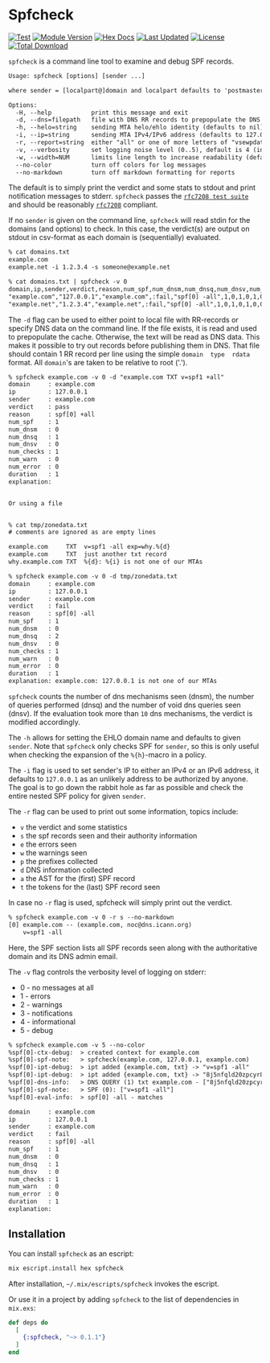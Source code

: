 # Spfcheck


[![Test](https://github.com/hertogp/spfcheck/actions/workflows/elixir.yml/badge.svg)](https://github.com/hertogp/spfcheck/actions/workflows/elixir.yml)
[![Module Version](https://img.shields.io/hexpm/v/spfcheck.svg)](https://hex.pm/packages/spfcheck)
[![Hex Docs](https://img.shields.io/badge/hex-docs-lightgreen.svg)](https://hexdocs.pm/spfcheck/)
[![Last Updated](https://img.shields.io/github/last-commit/hertogp/spfcheck.svg)](https://github.com/hertogp/spfcheck/commits/main)
[![License](https://img.shields.io/hexpm/l/spfcheck?style=flat)](https://github.com/hertogp/spfcheck/blob/main/LICENSE.md)
[![Total Download](https://img.shields.io/hexpm/dt/spfcheck.svg)](https://hex.pm/packages/spfcheck)

<!-- @MODULEDOC -->

`spfcheck` is a command line tool to examine and debug SPF records.

```txt
Usage: spfcheck [options] [sender ...]

where sender = [localpart@]domain and localpart defaults to 'postmaster'

Options:
  -H, --help           print this message and exit
  -d, --dns=filepath   file with DNS RR records to prepopulate the DNS cache
  -h, --helo=string    sending MTA helo/ehlo identity (defaults to nil)
  -i, --ip=string      sending MTA IPv4/IPv6 address (defaults to 127.0.0.1)
  -r, --report=string  either "all" or one of more letters of "vsewpdat" (see below)
  -v, --verbosity      set logging noise level (0..5), default is 4 (informational)
  -w, --width=NUM      limits line length to increase readability (defaults to 60)
  --no-color           turn off colors for log messages
  --no-markdown        turn off markdown formatting for reports
```

The default is to simply print the verdict and some stats to stdout and print
notification messages to stderr.  `spfcheck` passes the
[`rfc7208 test suite`](http://www.open-spf.org/Test_Suite)
and should be reasonably
[`rfc7208`](https://www.rfc-editor.org/rfc/rfc7208.html) compliant.

If no `sender` is given on the command line, `spfcheck` will read stdin for the
domains (and options) to check.  In this case, the verdict(s) are output on
stdout in csv-format as each domain is (sequentially) evaluated.

```txt
% cat domains.txt
example.com
example.net -i 1.2.3.4 -s someone@example.net

% cat domains.txt | spfcheck -v 0
domain,ip,sender,verdict,reason,num_spf,num_dnsm,num_dnsq,num_dnsv,num_checks,num_warn,num_error,duration,explanation
"example.com","127.0.0.1","example.com",:fail,"spf[0] -all",1,0,1,0,1,0,0,0,""
"example.net","1.2.3.4","example.net",:fail,"spf[0] -all",1,0,1,0,1,0,0,1,""
```

The `-d` flag can be used to either point to local file with RR-records or
specify DNS data on the command line.  If the file exists, it is read and used
to prepopulate the cache. Otherwise, the text will be read as DNS data.  This
makes it possible to try out records before publishing them in DNS.  That file
should contain 1 RR record per line using the simple `domain  type  rdata`
format. All `domain`'s are taken to be relative to root ('.').

```txt
% spfcheck example.com -v 0 -d "example.com TXT v=spf1 +all"
domain     : example.com
ip         : 127.0.0.1
sender     : example.com
verdict    : pass
reason     : spf[0] +all
num_spf    : 1
num_dnsm   : 0
num_dnsq   : 1
num_dnsv   : 0
num_checks : 1
num_warn   : 0
num_error  : 0
duration   : 1
explanation: 


Or using a file


% cat tmp/zonedata.txt
# comments are ignored as are empty lines

example.com     TXT  v=spf1 -all exp=why.%{d}
example.com     TXT  just another txt record
why.example.com TXT  %{d}: %{i} is not one of our MTAs

% spfcheck example.com -v 0 -d tmp/zonedata.txt
domain     : example.com
ip         : 127.0.0.1
sender     : example.com
verdict    : fail
reason     : spf[0] -all
num_spf    : 1
num_dnsm   : 0
num_dnsq   : 2
num_dnsv   : 0
num_checks : 1
num_warn   : 0
num_error  : 0
duration   : 1
explanation: example.com: 127.0.0.1 is not one of our MTAs
```

`spfcheck` counts the number of dns mechanisms seen (dnsm), the number of
queries performed (dnsq) and the number of void dns queries seen (dnsv).
If the evaluation took more than `10` dns mechanisms, the verdict is modified
accordingly.

The `-h` allows for setting the EHLO domain name and defaults to given
`sender`.  Note that `spfcheck` only checks SPF for `sender`, so this is only
useful when checking the expansion of the `%{h}`-macro in a policy.

The `-i` flag is used to set sender's IP to either an IPv4 or an IPv6 address,
it defaults to `127.0.0.1` as an unlikely address to be authorized by anyone.
The goal is to go down the rabbit hole as far as possible and check the entire
nested SPF policy for given `sender`.

The `-r` flag can be used to print out some information, topics include:
- `v` the verdict and some statistics
- `s` the spf records seen and their authority information
- `e` the errors seen
- `w` the warnings seen
- `p` the prefixes collected
- `d` DNS information collected
- `a` the AST for the (first) SPF record
- `t` the tokens for the (last) SPF record seen

In case no `-r` flag is used, spfcheck will simply print out the verdict.

```txt
% spfcheck example.com -v 0 -r s --no-markdown
[0] example.com -- (example.com, noc@dns.icann.org)
    v=spf1 -all
```

Here, the SPF section lists all SPF records seen along with the authoritative
domain and its DNS admin email.

The `-v` flag controls the verbosity level of logging on stderr:
- 0 - no messages at all
- 1 - errors
- 2 - warnings
- 3 - notifications
- 4 - informational
- 5 - debug

```txt
% spfcheck example.com -v 5 --no-color
%spf[0]-ctx-debug:  > created context for example.com
%spf[0]-spf-note:   > spfcheck(example.com, 127.0.0.1, example.com)
%spf[0]-ipt-debug:  > ipt added {example.com, txt} -> "v=spf1 -all"
%spf[0]-ipt-debug:  > ipt added {example.com, txt} -> "8j5nfqld20zpcyr8xjw0ydcfq9rk8hgm"
%spf[0]-dns-info:   > DNS QUERY (1) txt example.com - ["8j5nfqld20zpcyr8xjw0ydcfq9rk8hgm", "v=spf1 -all"]
%spf[0]-spf-note:   > SPF (0): ["v=spf1 -all"]
%spf[0]-eval-info:  > spf[0] -all - matches

domain     : example.com
ip         : 127.0.0.1
sender     : example.com
verdict    : fail
reason     : spf[0] -all
num_spf    : 1
num_dnsm   : 0
num_dnsq   : 1
num_dnsv   : 0
num_checks : 1
num_warn   : 0
num_error  : 0
duration   : 1
explanation:
```

<!-- @MODULEDOC -->

## Installation

You can install `spfcheck` as an escript:

```bash
mix escript.install hex spfcheck
```

After installation, `~/.mix/escripts/spfcheck` invokes the escript.

Or use it in a project by adding `spfcheck` to the list of dependencies in `mix.exs`:

```elixir
def deps do
  [
    {:spfcheck, "~> 0.1.1"}
  ]
end
```
